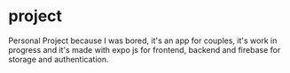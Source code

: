 # project

Personal Project because I was bored, it's an app for couples, it's work in progress and it's made with expo js for frontend, backend and firebase for storage and authentication.
